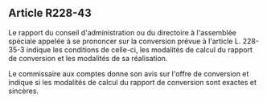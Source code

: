 Article R228-43
----
Le rapport du conseil d'administration ou du directoire à l'assemblée spéciale
appelée à se prononcer sur la conversion prévue à l'article L. 228-35-3 indique
les conditions de celle-ci, les modalités de calcul du rapport de conversion et
les modalités de sa réalisation.

Le commissaire aux comptes donne son avis sur l'offre de conversion et indique
si les modalités de calcul du rapport de conversion sont exactes et sincères.
